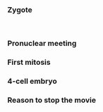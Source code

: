 ### Zygote

 

### Pronuclear meeting

### First mitosis

### 4-cell embryo

### Reason to stop the movie
